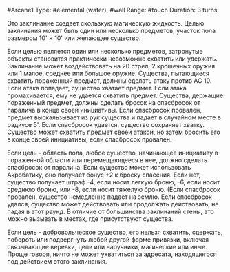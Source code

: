 #Arcane1
Type: #elemental (water), #wall
Range: #touch
Duration: 3 turns

Это заклинание создает скользкую магическую жидкость. Целью заклинания может быть один или несколько предметов, участок пола размером 10' × 10' или желающее существо. 

Если целью является один или несколько предметов, затронутые объекты становится практически невозможно схватить или удержать. Заклинание может воздействовать на 20 стрел, 2 крошечных оружия или 1 малое, среднее или большое оружие. Существа, пытающиеся схватить пораженный предмет, должны сделать атаку против AC 10. Если атака попадает, существо хватает предмет. Если атака промахивается, ему не удается схватить предмет. Существа, держащие пораженный предмет, должны сделать бросок на спасбросок от паралича в конце своей инициативы. Если спасбросок провален, предмет выскальзывает из рук существа и падает в случайном месте в радиусе 5'. Если спасбросок удается, существо сохраняет хватку. Существо может схватить предмет своей атакой, но затем бросить его в конце своей инициативы, если спасбросок провален.

Если цель - область пола, любое существо, начинающее инициативу в пораженной области или перемещающееся в нее, должно сделать спасбросок от паралича. Если существо может использовать Акробатику, оно получает бонус +2 к броску спасения. Если нет, существо получает штраф -4, если носит легкую броню, -6, если носит среднюю броню, или -8, если носит тяжелую броню. (Если спасбросок провален, существо немедленно падает на землю. Если спасбросок удался, существо может действовать или продолжать действовать, не падая в этот раунд. В отличие от большинства заклинаний стены, это можно вызывать в местах, где присутствуют существа.

Если цель - добровольческое существо, его нельзя схватить, сдержать, побороть или подвергнуть любой другой форме привязки, включая связывающие веревки, цепи или наручники, магические или иные. Проще говоря, ничто не может ухватиться за адресата, находящегося под действием этого заклинания.
